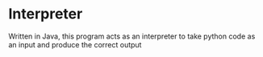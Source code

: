# Interpreter
Written in Java, this program acts as an interpreter to take python code as an input and produce the correct output
